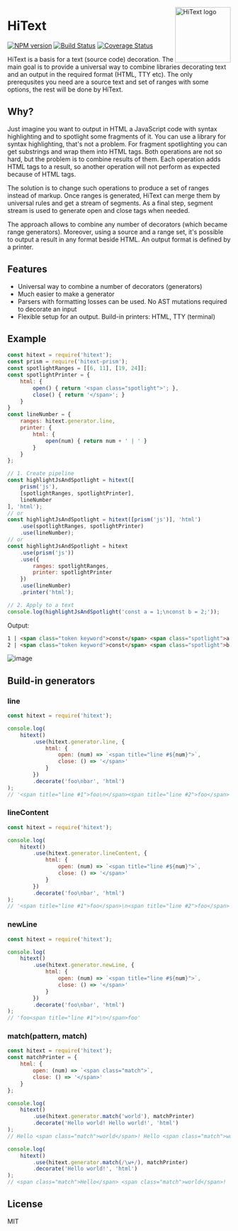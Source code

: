 <img align="right" width="125" height="125"
     alt="HiText logo"
     src="https://user-images.githubusercontent.com/270491/41946489-795b7e6a-79bb-11e8-9b1f-012b0dee3f0a.png"/>

# HiText

[![NPM version](https://img.shields.io/npm/v/hitext.svg)](https://www.npmjs.com/package/hitext)
[![Build Status](https://travis-ci.org/hitext/hitext.svg?branch=master)](https://travis-ci.org/hitext/hitext)
[![Coverage Status](https://coveralls.io/repos/github/hitext/hitext/badge.svg?branch=master)](https://coveralls.io/github/hitext/hitext?branch=master)

HiText is a basis for a text (source code) decoration. The main goal is to provide a universal way to combine libraries decorating text and an output in the required format (HTML, TTY etc). The only prerequsites you need are a source text and set of ranges with some options, the rest will be done by HiText.

## Why?

Just imagine you want to output in HTML a JavaScript code with syntax highlighting and to spotlight some fragments of it. You can use a library for syntax highlighting, that's not a problem. For fragment spotlighting you can get substrings and wrap them into HTML tags. Both operations are not so hard, but the problem is to combine results of them. Each operation adds HTML tags to a result, so another operation will not perform as expected because of HTML tags.

The solution is to change such operations to produce a set of ranges instead of markup. Once ranges is generated, HiText can merge them by universal rules and get a stream of segments. As a final step, segment stream is used to generate open and close tags when needed.

The approach allows to combine any number of decorators (which became range generators). Moreover, using a source and a range set, it's possible to output a result in any format beside HTML. An output format is defined by a printer.

## Features

- Universal way to combine a number of decorators (generators)
- Much easier to make a generator
- Parsers with formatting losses can be used. No AST mutations required to decorate an input
- Flexible setup for an output. Build-in printers: HTML, TTY (terminal)

## Example

```js
const hitext = require('hitext');
const prism = require('hitext-prism');
const spotlightRanges = [[6, 11], [19, 24]];
const spotlightPrinter = {
    html: {
        open() { return '<span class="spotlight">'; },
        close() { return '</span>'; }
    }
}
const lineNumber = {
    ranges: hitext.generator.line,
    printer: {
        html: {
            open(num) { return num + ' | ' }
        }
    }
};

// 1. Create pipeline
const highlightJsAndSpotlight = hitext([
    prism('js'),
    [spotlightRanges, spotlightPrinter],
    lineNumber
], 'html');
// or
const highlightJsAndSpotlight = hitext([prism('js')], 'html')
    .use(spotlightRanges, spotlightPrinter)
    .use(lineNumber);
// or
const highlightJsAndSpotlight = hitext
    .use(prism('js'))
    .use({
        ranges: spotlightRanges,
        printer: spotlightPrinter
    })
    .use(lineNumber)
    .printer('html');

// 2. Apply to a text
console.log(highlightJsAndSpotlight('const a = 1;\nconst b = 2;'));
```

Output:

```html
1 | <span class="token keyword">const</span> <span class="spotlight">a <span class="token operator">=</span> <span class="token number">1</span></span><span class="token punctuation">;</span>
2 | <span class="token keyword">const</span> <span class="spotlight">b <span class="token operator">=</span> <span class="token number">2</span></span><span class="token punctuation">;</span>
```

![image](https://user-images.githubusercontent.com/270491/41946250-0df745e2-79ba-11e8-8b32-38a9f938a380.png)

## Build-in generators

### line

```js
const hitext = require('hitext');

console.log(
    hitext()
        .use(hitext.generator.line, {
            html: {
                open: (num) => `<span title="line #${num}">`,
                close: () => '</span>'
            }
        })
        .decorate('foo\nbar', 'html')
);
// '<span title="line #1">foo\n</span><span title="line #2">foo</span>'
```

### lineContent

```js
const hitext = require('hitext');

console.log(
    hitext()
        .use(hitext.generator.lineContent, {
            html: {
                open: (num) => `<span title="line #${num}">`,
                close: () => '</span>'
            }
        })
        .decorate('foo\nbar', 'html')
);
// '<span title="line #1">foo</span>\n<span title="line #2">foo</span>'
```

### newLine

```js
const hitext = require('hitext');

console.log(
    hitext()
        .use(hitext.generator.newLine, {
            html: {
                open: (num) => `<span title="line #${num}">`,
                close: () => '</span>'
            }
        })
        .decorate('foo\nbar', 'html')
);
// 'foo<span title="line #1">\n</span>foo'
```

### match(pattern, match)

```js
const hitext = require('hitext');
const matchPrinter = {
    html: {
        open: (num) => `<span class="match">`,
        close: () => '</span>'
    }
};

console.log(
    hitext()
        .use(hitext.generator.match('world'), matchPrinter)
        .decorate('Hello world! Hello world!', 'html')
);
// Hello <span class="match">world</span>! Hello <span class="match">world</span>!

console.log(
    hitext()
        .use(hitext.generator.match(/\w+/), matchPrinter)
        .decorate('Hello world!', 'html')
);
// <span class="match">Hello</span> <span class="match">world</span>!
```

## License

MIT
